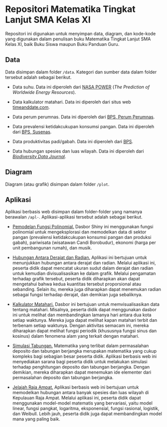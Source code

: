 # Repositori Matematika Tingkat Lanjut SMA Kelas XI

Repositori ini digunakan untuk menyimpan data, diagram, dan kode-kode yang digunakan dalam penulisan buku Matematika Tingkat Lanjut SMA Kelas XI, baik Buku Siswa maupun Buku Panduan Guru.

## Data

Data disimpan dalam folder `/data`. Kategori dan sumber data dalam folder tersebut adalah sebagai berikut.

-   Data suhu. Data ini diperoleh dari [NASA POWER](https://power.larc.nasa.gov/) (*The Prediction of Worldwide Energy Resources*).

-   Data kalkulator matahari. Data ini diperoleh dari situs web [timeanddate.com](https://www.timeanddate.com/).

-   Data perum perumnas. Data ini diperoleh dari [BPS, Perum Perumnas](https://www.bps.go.id/id/statistics-table/2/MjU2IzI=/rata-rata-harga-unit-pembangunan-rumah-oleh-perum-perumnas.html).

-   Data prevalensi ketidakcukupan konsumsi pangan. Data ini diperoleh dari [BPS, Susenas](https://www.bps.go.id/id/statistics-table/2/MTQ3MyMy/prevalensi-ketidakcukupan-konsumsi-pangan--persen-.html).

-   Data produktivitas padi/gabah. Data ini diperoleh dari [BPS](https://www.bps.go.id/id/statistics-table/2/MTQ5OCMy/luas-panen--produksi--dan-produktivitas-padi-menurut-provinsi.html).

-   Data hubungan spesies dan luas wilayah. Data ini diperoleh dari [*Biodiversity Data Journal*](https://doi.org/10.3897/BDJ.8.e55275).

## Diagram

Diagram (atau grafik) disimpan dalam folder `/plot`.

## Aplikasi

Aplikasi berbasis web disimpan dalam folder-folder yang namanya berawalan `/apl-`. Aplikasi-aplikasi tersebut adalah sebagai berikut.

-   [Pemodelan Fungsi Polinomial.](https://people.usd.ac.id/~ydkristanto/app/model-polinomial/) Dasbor Shiny ini menggunakan fungsi polinomial untuk mengeksplorasi dan memodelkan data di sektor pangan (prevalensi ketidakcukupan konsumsi pangan dan produksi gabah), pariwisata (wisatawan Candi Borobudur), ekonomi (harga per unit pembangunan rumah), dan musik.

-   [Hubungan Antara Derajat dan Radian.](https://people.usd.ac.id/~ydkristanto/app/derajat-radian/) Aplikasi ini bertujuan untuk menunjukkan hubungan antara derajat dan radian. Melalui aplikasi ini, peserta didik dapat mencatat ukuran sudut dalam derajat dan radian untuk kemudian divisualisasikan ke dalam grafik. Melalui pengamatan terhadap grafik tersebut, peserta didik diharapkan akan dapat mengetahui bahwa kedua kuantitas tersebut proporsional atau sebanding. Selain itu, mereka juga diharapkan dapat menemukan radian sebagai fungsi terhadap derajat, dan demikian juga sebaliknya.

-   [Kalkulator Matahari.](https://people.usd.ac.id/~ydkristanto/app/kalkulator-matahari/) Dasbor ini bertujuan untuk memvisualisasikan data tentang matahari. Misalnya, peserta didik dapat menggunakan dasbor ini untuk melihat dan membandingkan lamanya hari antara dua kota setiap waktunya. Mereka juga dapat melihat kapan matahari terbit dan terbenam setiap waktunya. Dengan aktivitas semacam ini, mereka diharapkan dapat melihat fungsi periodik (khususnya fungsi sinus dan kosinus) dalam fenomena alam yang terkait dengan matahari.

-   [Simulasi Tabungan.](https://people.usd.ac.id/~ydkristanto/app/simulasi-tabungan/) Matematika yang terlibat dalam permasalahan deposito dan tabungan berjangka merupakan matematika yang cukup kompleks bagi sebagian besar peserta didik. Aplikasi berbasis web ini menyediakan sarana bagi peserta didik untuk melakukan simulasi terhadap penghitungan deposito dan tabungan berjangka. Dengan demikian, mereka diharapkan dapat menemukan ide elementer dari permasalahan deposito dan tabungan berjangka.

-   [Jelajah Raja Ampat.](https://people.usd.ac.id/~ydkristanto/app/jelajah-raja-ampat/) Aplikasi berbasis web ini bertujuan untuk memodelkan hubungan antara banyak spesies dan luas wilayah di Kepulauan Raja Ampat. Melalui aplikasi ini, peserta didik dapat menggunakan model-model matematis yang bervariasi, yaitu model linear, fungsi pangkat, logaritma, eksponensial, fungsi rasional, logistik, dan Weibull. Lebih jauh, peserta didik juga dapat membandingkan model mana yang paling baik.
